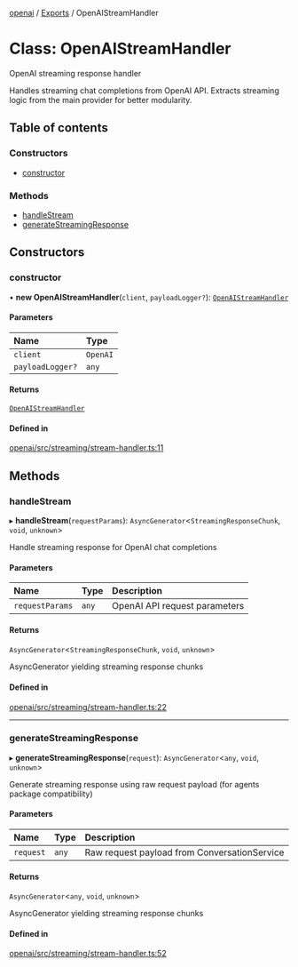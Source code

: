 <!-- 
 ⚠️  AUTO-GENERATED FILE - DO NOT EDIT MANUALLY
 This file is automatically generated by scripts/docs-generator.js
 To make changes, edit the source TypeScript files or update the generator script
-->

[openai](../../) / [Exports](../modules) / OpenAIStreamHandler

# Class: OpenAIStreamHandler

OpenAI streaming response handler

Handles streaming chat completions from OpenAI API.
Extracts streaming logic from the main provider for better modularity.

## Table of contents

### Constructors

- [constructor](OpenAIStreamHandler#constructor)

### Methods

- [handleStream](OpenAIStreamHandler#handlestream)
- [generateStreamingResponse](OpenAIStreamHandler#generatestreamingresponse)

## Constructors

### constructor

• **new OpenAIStreamHandler**(`client`, `payloadLogger?`): [`OpenAIStreamHandler`](OpenAIStreamHandler)

#### Parameters

| Name | Type |
| :------ | :------ |
| `client` | `OpenAI` |
| `payloadLogger?` | `any` |

#### Returns

[`OpenAIStreamHandler`](OpenAIStreamHandler)

#### Defined in

[openai/src/streaming/stream-handler.ts:11](https://github.com/woojubb/robota/blob/c50179e56752f80ea03c64201e29ab12275152bf/packages/openai/src/streaming/stream-handler.ts#L11)

## Methods

### handleStream

▸ **handleStream**(`requestParams`): `AsyncGenerator`\<`StreamingResponseChunk`, `void`, `unknown`\>

Handle streaming response for OpenAI chat completions

#### Parameters

| Name | Type | Description |
| :------ | :------ | :------ |
| `requestParams` | `any` | OpenAI API request parameters |

#### Returns

`AsyncGenerator`\<`StreamingResponseChunk`, `void`, `unknown`\>

AsyncGenerator yielding streaming response chunks

#### Defined in

[openai/src/streaming/stream-handler.ts:22](https://github.com/woojubb/robota/blob/c50179e56752f80ea03c64201e29ab12275152bf/packages/openai/src/streaming/stream-handler.ts#L22)

___

### generateStreamingResponse

▸ **generateStreamingResponse**(`request`): `AsyncGenerator`\<`any`, `void`, `unknown`\>

Generate streaming response using raw request payload (for agents package compatibility)

#### Parameters

| Name | Type | Description |
| :------ | :------ | :------ |
| `request` | `any` | Raw request payload from ConversationService |

#### Returns

`AsyncGenerator`\<`any`, `void`, `unknown`\>

AsyncGenerator yielding streaming response chunks

#### Defined in

[openai/src/streaming/stream-handler.ts:52](https://github.com/woojubb/robota/blob/c50179e56752f80ea03c64201e29ab12275152bf/packages/openai/src/streaming/stream-handler.ts#L52)

